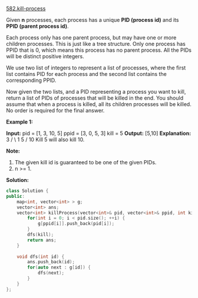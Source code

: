 [582.kill-process](https://leetcode.com/problems/kill-process/)  

Given **n** processes, each process has a unique **PID (process id)** and its **PPID (parent process id)**.

Each process only has one parent process, but may have one or more children processes. This is just like a tree structure. Only one process has PPID that is 0, which means this process has no parent process. All the PIDs will be distinct positive integers.

We use two list of integers to represent a list of processes, where the first list contains PID for each process and the second list contains the corresponding PPID.

Now given the two lists, and a PID representing a process you want to kill, return a list of PIDs of processes that will be killed in the end. You should assume that when a process is killed, all its children processes will be killed. No order is required for the final answer.

**Example 1:**  

**Input:** 
pid =  \[1, 3, 10, 5\]
ppid = \[3, 0, 5, 3\]
kill = 5
**Output:** \[5,10\]
**Explanation:** 
           3
         /   \\
        1     5
             /
            10
Kill 5 will also kill 10.

**Note:**  

1.  The given kill id is guaranteed to be one of the given PIDs.
2.  n >= 1.  



**Solution:**  

```cpp
class Solution {
public:
    map<int, vector<int> > g;
    vector<int> ans;
    vector<int> killProcess(vector<int>& pid, vector<int>& ppid, int kill) {
        for(int i = 0; i < pid.size(); ++i) {
            g[ppid[i]].push_back(pid[i]);
        }
        dfs(kill);
        return ans;
    }
    
    void dfs(int id) {
        ans.push_back(id);
        for(auto next : g[id]) {
            dfs(next);
        }
    }
};
```
      